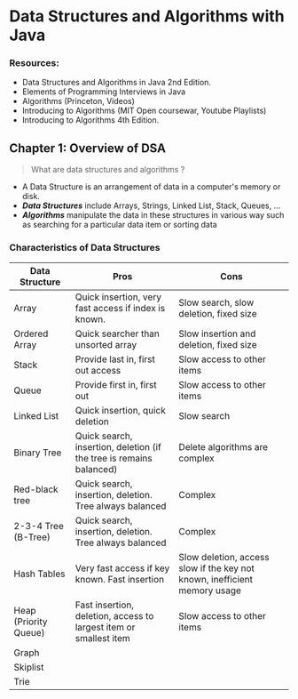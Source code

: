 # Data Structures and Algorithms with Java

### Resources:

- Data Structures and Algorithms in Java 2nd Edition.
- Elements of Programming Interviews in Java
- Algorithms (Princeton, Videos)
- Introducing to Algorithms (MIT Open coursewar, Youtube Playlists)
- Introducing to Algorithms 4th Edition.

## Chapter 1: Overview of DSA

> What are data structures and algorithms ?

- A Data Structure is an arrangement of data in a computer's memory or disk.
- **_Data Structures_** include Arrays, Strings, Linked List, Stack, Queues, ...
- **_Algorithms_** manipulate the data in these structures in various way such as searching for a particular data item
  or sorting data

### Characteristics of Data Structures

| **Data Structure**    | **Pros**                                                            | **Cons**                                                                  |
|-----------------------|---------------------------------------------------------------------|---------------------------------------------------------------------------|
| Array                 | Quick insertion, very fast access if index is known.                | Slow search, slow deletion, fixed size                                    |
| Ordered Array         | Quick searcher than unsorted array                                  | Slow insertion and deletion, fixed size                                   |
| Stack                 | Provide last in, first out access                                   | Slow access to other items                                                |
| Queue                 | Provide first in, first out                                         | Slow access to other items                                                |
| Linked List           | Quick insertion, quick deletion                                     | Slow search                                                               |
| Binary Tree           | Quick search, insertion, deletion (if the tree is remains balanced) | Delete algorithms are complex                                             |
| Red-black tree        | Quick search, insertion, deletion. Tree always balanced             | Complex                                                                   |
| 2-3-4 Tree (B-Tree)   | Quick search, insertion, deletion. Tree always balanced             | Complex                                                                   |
| Hash Tables           | Very fast access if key known. Fast insertion                       | Slow deletion, access slow if the key not known, inefficient memory usage |
| Heap (Priority Queue) | Fast insertion, deletion, access to largest item or smallest item   | Slow access to other items                                                |
| Graph                 |                                                                     |                                                                           |
| Skiplist              |                                                                     |                                                                           |
| Trie                  |                                                                     |                                                                           |




